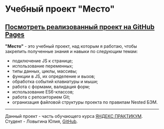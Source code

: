 # Учебный проект "Место" <br>
[Посмотреть реализованный проект на GitHub Pages](https://yuliya-lov.github.io/mesto/)
-----------------------
**"Место"**  - это учебный проект, над которым я работаю, чтобы закрепить полученные знания и навыки по следующим темам:
* подключение JS к странице;
* использование переменных;
* типы данных, циклы, массивы;
* функции в JS, их определение и вызов;
* обработка событий клавиатуры и мыши;
* работа с формами, валидация форм;
* использование ES6-классов;
* работа с репозиторием Git;
* огранизация файловой структуры проекта по правилам Nested БЭМ.
-----------------------

Данный проект - часть обучающего курса [ЯНДЕКС ПРАКТИКУМ](https://practicum.yandex.ru/). <br>
Студент - Ловыгина Юлия, [GitHub](https://github.com/Yuliya-Lov/).
